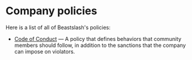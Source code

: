 # Company policies
Here is a list of all of Beastslash's policies:
* [Code of Conduct](./code-of-conduct.md) — A policy that defines behaviors that community members should follow, in addition to the sanctions that the company can impose on violators.
